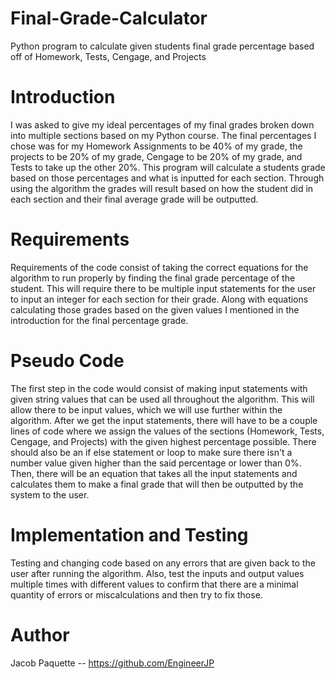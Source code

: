 # Final-Grade-Calculator
Python program to calculate given students final grade percentage based off of Homework, Tests, Cengage, and Projects

# Introduction
I was asked to give my ideal percentages of my final grades broken down into multiple sections based on my Python course. The final percentages I chose was for my Homework Assignments to be 40% of my grade, the projects to be 20% of my grade, Cengage to be 20% of my grade, and Tests to take up the other 20%. This program will calculate a students grade based on those percentages and what is inputted for each section. Through using the algorithm the grades will result based on how the student did in each section and their final average grade will be outputted. 

# Requirements
Requirements of the code consist of taking the correct equations for the algorithm to run properly by finding the final grade percentage of the student. This will require there to be multiple input statements for the user to input an integer for each section for their grade. Along with equations calculating those grades based on the given values I mentioned in the introduction for the final percentage grade. 

# Pseudo Code
The first step in the code would consist of making input statements with given string values that can be used all throughout the algorithm. This will allow there to be input values, which we will use further within the algorithm. After we get the input statements, there will have to be a couple lines of code where we assign the values of the sections (Homework, Tests, Cengage, and Projects) with the given highest percentage possible. There should also be an if else statement or loop to make sure there isn't a number value given higher than the said percentage or lower than 0%. Then, there will be an equation that takes all the input statements and calculates them to make a final grade that will then be outputted by the system to the user. 

# Implementation and Testing
Testing and changing code based on any errors that are given back to the user after running the algorithm. Also, test the inputs and output values multiple times with different values to confirm that there are a minimal quantity of errors or miscalculations and then try to fix those. 

# Author
Jacob Paquette -- https://github.com/EngineerJP 
